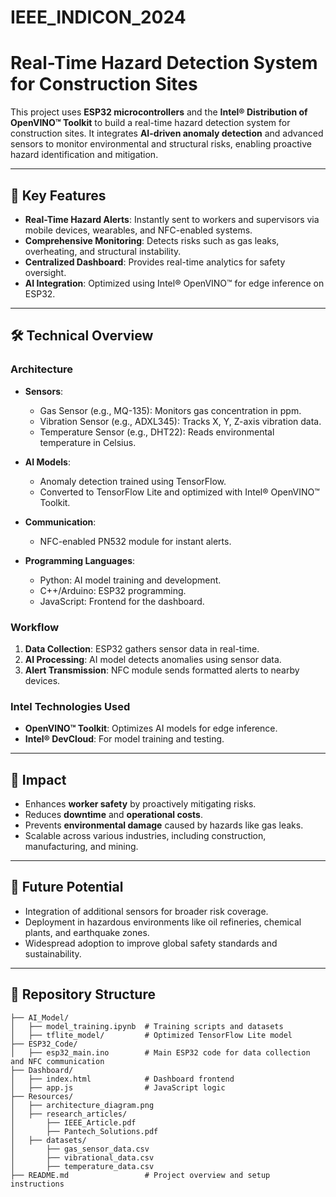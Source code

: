 # IEEE_INDICON_2024

# Real-Time Hazard Detection System for Construction Sites

This project uses **ESP32 microcontrollers** and the **Intel® Distribution of OpenVINO™ Toolkit** to build a real-time hazard detection system for construction sites. It integrates **AI-driven anomaly detection** and advanced sensors to monitor environmental and structural risks, enabling proactive hazard identification and mitigation.

---

## 🚧 Key Features
- **Real-Time Hazard Alerts**: Instantly sent to workers and supervisors via mobile devices, wearables, and NFC-enabled systems.
- **Comprehensive Monitoring**: Detects risks such as gas leaks, overheating, and structural instability.
- **Centralized Dashboard**: Provides real-time analytics for safety oversight.
- **AI Integration**: Optimized using Intel® OpenVINO™ for edge inference on ESP32.

---

## 🛠️ Technical Overview

### Architecture
- **Sensors**:
  - Gas Sensor (e.g., MQ-135): Monitors gas concentration in ppm.
  - Vibration Sensor (e.g., ADXL345): Tracks X, Y, Z-axis vibration data.
  - Temperature Sensor (e.g., DHT22): Reads environmental temperature in Celsius.
  
- **AI Models**:
  - Anomaly detection trained using TensorFlow.
  - Converted to TensorFlow Lite and optimized with Intel® OpenVINO™ Toolkit.
  
- **Communication**:
  - NFC-enabled PN532 module for instant alerts.

- **Programming Languages**:
  - Python: AI model training and development.
  - C++/Arduino: ESP32 programming.
  - JavaScript: Frontend for the dashboard.

### Workflow
1. **Data Collection**: ESP32 gathers sensor data in real-time.
2. **AI Processing**: AI model detects anomalies using sensor data.
3. **Alert Transmission**: NFC module sends formatted alerts to nearby devices.

### Intel Technologies Used
- **OpenVINO™ Toolkit**: Optimizes AI models for edge inference.
- **Intel® DevCloud**: For model training and testing.

---

## 🌟 Impact
- Enhances **worker safety** by proactively mitigating risks.
- Reduces **downtime** and **operational costs**.
- Prevents **environmental damage** caused by hazards like gas leaks.
- Scalable across various industries, including construction, manufacturing, and mining.

---

## 🚀 Future Potential
- Integration of additional sensors for broader risk coverage.
- Deployment in hazardous environments like oil refineries, chemical plants, and earthquake zones.
- Widespread adoption to improve global safety standards and sustainability.

---

## 📂 Repository Structure

```plaintext
├── AI_Model/
│   ├── model_training.ipynb  # Training scripts and datasets
│   ├── tflite_model/         # Optimized TensorFlow Lite model
├── ESP32_Code/
│   ├── esp32_main.ino        # Main ESP32 code for data collection and NFC communication
├── Dashboard/
│   ├── index.html            # Dashboard frontend
│   ├── app.js                # JavaScript logic
├── Resources/
│   ├── architecture_diagram.png
│   ├── research_articles/
│       ├── IEEE_Article.pdf
│       ├── Pantech_Solutions.pdf
│   ├── datasets/
│       ├── gas_sensor_data.csv
│       ├── vibrational_data.csv
│       ├── temperature_data.csv
├── README.md                 # Project overview and setup instructions
